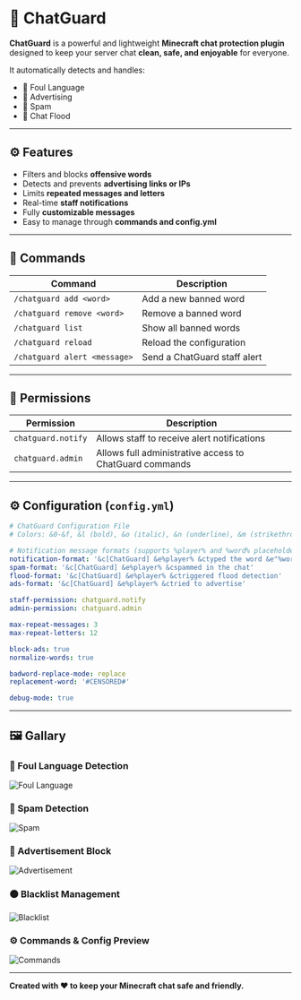 # 💬 ChatGuard

**ChatGuard** is a powerful and lightweight **Minecraft chat protection plugin** designed to keep your server chat **clean, safe, and enjoyable** for everyone.

It automatically detects and handles:
- 🚫 Foul Language  
- 📢 Advertising  
- 🔁 Spam  
- 🌊 Chat Flood  

---

## ⚙️ Features

- Filters and blocks **offensive words**
- Detects and prevents **advertising links or IPs**
- Limits **repeated messages and letters**
- Real-time **staff notifications**
- Fully **customizable messages**
- Easy to manage through **commands and config.yml**

---

## 🧩 Commands

| Command | Description |
|----------|-------------|
| `/chatguard add <word>` | Add a new banned word |
| `/chatguard remove <word>` | Remove a banned word |
| `/chatguard list` | Show all banned words |
| `/chatguard reload` | Reload the configuration |
| `/chatguard alert <message>` | Send a ChatGuard staff alert |

---

## 🔑 Permissions

| Permission | Description |
|-------------|-------------|
| `chatguard.notify` | Allows staff to receive alert notifications |
| `chatguard.admin` | Allows full administrative access to ChatGuard commands |

---

## ⚙️ Configuration (`config.yml`)

```yaml
# ChatGuard Configuration File
# Colors: &0-&f, &l (bold), &o (italic), &n (underline), &m (strikethrough), &k (magic), &r (reset)

# Notification message formats (supports %player% and %word% placeholders)
notification-format: '&c[ChatGuard] &e%player% &ctyped the word &e"%word%" &cin the chat'
spam-format: '&c[ChatGuard] &e%player% &cspammed in the chat'
flood-format: '&c[ChatGuard] &e%player% &ctriggered flood detection'
ads-format: '&c[ChatGuard] &e%player% &ctried to advertise'

staff-permission: chatguard.notify
admin-permission: chatguard.admin

max-repeat-messages: 3
max-repeat-letters: 12

block-ads: true
normalize-words: true

badword-replace-mode: replace
replacement-word: '#CENSORED#'

debug-mode: true
````

---

## 🖼️ Gallary

### 💬 Foul Language Detection

![Foul Language](FoulLanguage.png)

### 🚫 Spam Detection

![Spam](Spam.png)

### 📢 Advertisement Block

![Advertisement](advertise.png)

### ⚫ Blacklist Management

![Blacklist](blacklist.png)

### ⚙️ Commands & Config Preview

![Commands](command.png)

---

**Created with ❤️ to keep your Minecraft chat safe and friendly.**
